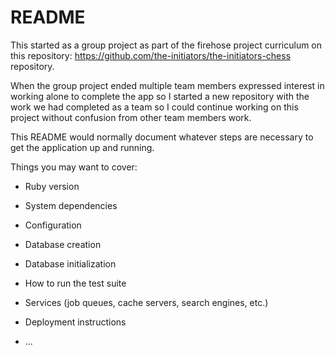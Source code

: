 # README

This started as a group project as part of the firehose project curriculum on 
this repository: https://github.com/the-initiators/the-initiators-chess repository.

When the group project ended multiple team members expressed interest in working
alone to complete the app so I started a new repository with the work we had 
completed as a team so I could continue working on this project without confusion 
from other team members work.


This README would normally document whatever steps are necessary to get the
application up and running.

Things you may want to cover:

* Ruby version

* System dependencies

* Configuration

* Database creation

* Database initialization

* How to run the test suite

* Services (job queues, cache servers, search engines, etc.)

* Deployment instructions

* ...

